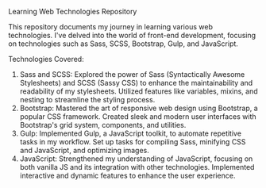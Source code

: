 Learning Web Technologies Repository

This repository documents my journey in learning various web technologies. I've delved into the world of front-end development, focusing on technologies such as Sass, SCSS, Bootstrap, Gulp, and JavaScript.

Technologies Covered:

1. Sass and SCSS:
Explored the power of Sass (Syntactically Awesome Stylesheets) and SCSS (Sassy CSS) to enhance the maintainability and readability of my stylesheets.
Utilized features like variables, mixins, and nesting to streamline the styling process.
2. Bootstrap:
Mastered the art of responsive web design using Bootstrap, a popular CSS framework.
Created sleek and modern user interfaces with Bootstrap's grid system, components, and utilities.
3. Gulp:
Implemented Gulp, a JavaScript toolkit, to automate repetitive tasks in my workflow.
Set up tasks for compiling Sass, minifying CSS and JavaScript, and optimizing images.
4. JavaScript:
Strengthened my understanding of JavaScript, focusing on both vanilla JS and its integration with other technologies.
Implemented interactive and dynamic features to enhance the user experience.





